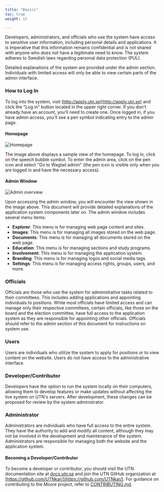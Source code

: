 ```yaml
---
title: "Basics"
toc: true
weight: 15

---
```


Developers, administrators, and officials who use the system have access to sensitive user information, including personal details and applications. It is imperative that this information remains confidential and is not shared with anyone who does not have a legitimate need to know. The system adheres to Swedish laws regarding personal data protection (PUL).

Detailed explanations of the system are provided under the admin section. Individuals with limited access will only be able to view certain parts of the admin interface.

### How to Log In

To log into the system, visit [http://apply.utn.se](http://apply.utn.se) and click the "Log in" button located in the upper right corner. If you don't already have an account, you'll need to create one. Once logged in, if you have admin access, you'll see a pen symbol indicating entry to the admin page.

#### Homepage

![Homepage](/images/moore/homepage.png)

The image above displays a sample view of the homepage. To log in, click on the speech bubble symbol. To enter the admin area, click on the pen icon and select "Go to Wagtail admin" (the pen icon is visible only when you are logged in and have the necessary access).

#### Admin Window

![Admin overview](/images/moore/admin-start.png)

Upon accessing the admin window, you will encounter the view shown in the image above. This document will provide detailed explanations of the application system components later on. The admin window includes several menu items:

- **Explorer**: This menu is for managing web page content and sites.
- **Images**: This menu is for managing all images stored on the web page.
- **Documents**: This menu is for managing all documents stored on the web page.
- **Education**: This menu is for managing sections and study programs.
- **Involvement**: This menu is for managing the application system.
- **Branding**: This menu is for managing logos and social media tags.
- **Settings**: This menu is for managing access rights, groups, users, and more.

### Officials

Officials are those who use the system for administrative tasks related to their committees. This includes adding applications and appointing individuals to positions. While most officials have limited access and can manage only their respective committees, certain officials, like those on the board and the election committee, have full access to the application system as they are responsible for appointing other officials. Officials should refer to the admin section of this document for instructions on system use.

### Users

Users are individuals who utilize the system to apply for positions or to view content on the website. Users do not have access to the administrative interface.

### Developer/Contributor

Developers have the option to run the system locally on their computers, allowing them to develop features or make updates without affecting the live system on UTN's servers. After development, these changes can be proposed for review by the system administrator.

### Administrator

Administrators are individuals who have full access to the entire system. They have the authority to add and modify all content, although they may not be involved in the development and maintenance of the system. Administrators are responsible for managing both the website and the application system.

#### Becoming a Developer/Contributor

To become a developer or contributor, you should visit the UTN documentation site at [docs.utn.se](http://docs.utn.se) and join the UTN GitHub organization at [https://github.com/UTNkar/](https://github.com/UTNkar/). For guidance on contributing to the Moore project, refer to [CONTRIBUTING.md](https://github.com/UTNkar/moore/blob/development/CONTRIBUTING.md).
